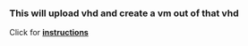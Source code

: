 ### This will upload vhd and create a vm out of that vhd

Click for  [**instructions**](https://shell.azure.com)



